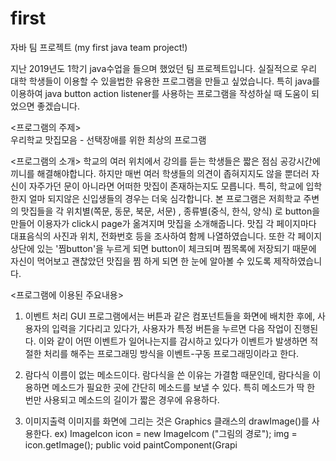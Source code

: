 # first
자바 팀 프로젝트 (my first java team project!)

지난 2019년도 1학기 java수업을 들으며 했었던 팀 프로젝트입니다. 실질적으로 우리 대학 학생들이 이용할 수 있을법한 유용한 프로그램을 만들고 싶었습니다. 특히 java를 이용하여 java button action listener를 사용하는 프로그램을 작성하실 때 도움이 되었으면 좋겠습니다. 

<프로그램의 주제>  
우리학교 맛집모음 - 선택장애를 위한 최상의 프로그램

<프로그램의 소개>
학교의 여러 위치에서 강의를 듣는 학생들은 짧은 점심 공강시간에 끼니를 해결해야합니다. 하지만 매번 여러 학생들의 의견이 좁혀지지도 않을 뿐더러 자신이 자주가던 문이 아니라면 어떠한 맛집이 존재하는지도 모릅니다. 특히, 학교에 입학한지 얼마 되지않은 신입생들의 경우는 더욱 심각합니다.
본 프로그램은 저희학교 주변의 맛집들을 각 위치별(쪽문, 동문, 북문, 서문) , 종류별(중식, 한식, 양식) 로 button을 만들어 이용자가 click시 page가 옮겨지며 맛집을 소개해줍니다. 맛집 각 페이지마다 대표음식의 사진과 위치, 전화번호 등을 조사하여 함께 나열하였습니다. 또한 각 페이지 상단에 있는 '찜button'을 누르게 되면 button이 체크되며 찜목록에 저장되기 때문에 자신이 먹어보고 괜찮았던 맛집을 찜 하게 되면 한 눈에 알아볼 수 있도록 제작하였습니다. 

<프로그램에 이용된 주요내용>
1) 이벤트 처리
GUI 프로그램에서는 버튼과 같은 컴포넌트들을 화면에 배치한 후에, 사용자의 입력을 기다리고 있다가, 사용자가 특정 버튼을 누르면 다음 작업이 진행된다. 이와 같이 어떤 이벤트가 일어나는지를 감시하고 있다가 이벤트가 발생하면 적절한 처리를 해주는 프로그래밍 방식을 이벤트-구동 프로그래밍이라고 한다.

2) 람다식
이름이 없는 메소드이다. 람다식을 쓴 이유는 가결함 때문인데, 람다식을 이용하면 메소드가 필요한 곳에 간단히 메소드를 보낼 수 있다. 특히 메소드가 딱 한 번만 사용되고 메소드의 길이가 짧은 경우에 유용하다.

3) 이미지출력
이미지를 화면에 그리는 것은 Graphics 클래스의 drawImage()를 사용한다.
 ex) ImageIcon icon = new ImageIcom ("그림의 경로");
     img = icon.getImage();
     public void paintComponent(Grapi



